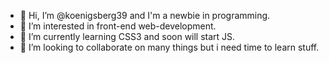 - 👋 Hi, I’m @koenigsberg39 and I'm a newbie in programming. 
- 👀 I’m interested in front-end web-development.
- 🌱 I’m currently learning CSS3 and soon will start JS.
- 💞️ I’m looking to collaborate on many things but i need time to learn stuff.

<!---
koenigsberg39/koenigsberg39 is a ✨ special ✨ repository because its `README.md` (this file) appears on your GitHub profile.
You can click the Preview link to take a look at your changes.
--->
